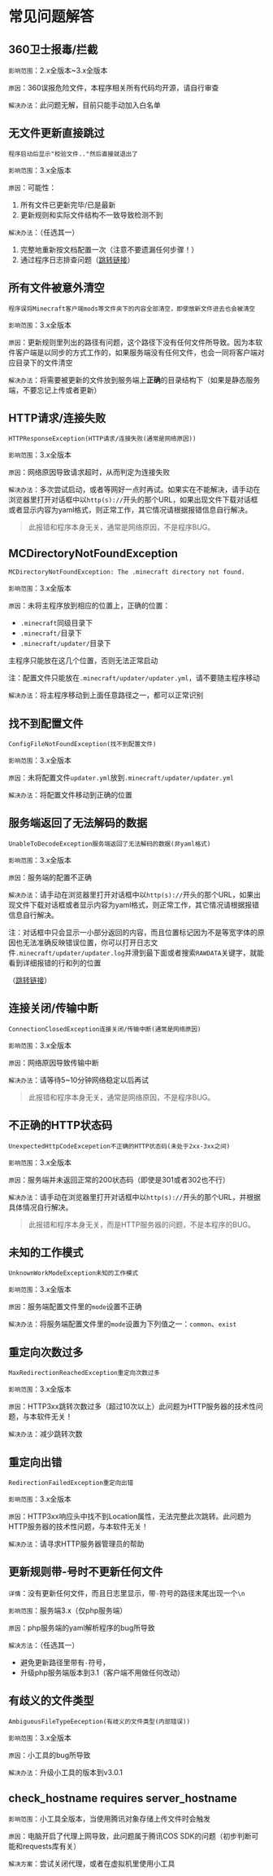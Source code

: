 # 常见问题解答

## 360卫士报毒/拦截

`影响范围`：2.x全版本\~3.x全版本

`原因`：360误报危险文件，本程序相关所有代码均开源，请自行审查

`解决办法`：此问题无解，目前只能手动加入白名单

## 无文件更新直接跳过

```
程序启动后显示"校验文件.."然后直接就退出了
```

`影响范围`：3.x全版本

`原因`：可能性：

1. 所有文件已更新完毕/已是最新
2. 更新规则和实际文件结构不一致导致检测不到

`解决办法`：（任选其一）

1. 完整地重新按文档配置一次（注意不要遗漏任何步骤！）
2. 通过程序日志排查问题（[跳转链接](排查日志.md)）

## 所有文件被意外清空

```
程序误将Minecraft客户端mods等文件夹下的内容全部清空，即使放新文件进去也会被清空
```

`影响范围`：3.x全版本

`原因`：更新规则里列出的路径有问题，这个路径下没有任何文件所导致。因为本软件客户端是以同步的方式工作的，如果服务端没有任何文件，也会一同将客户端对应目录下的文件清空

`解决办法`：将需要被更新的文件放到服务端上**正确**的目录结构下（如果是静态服务端，不要忘记上传或者更新）

## HTTP请求/连接失败

```
HTTPResponseException(HTTP请求/连接失败(通常是网络原因))
```

`影响范围`：3.x全版本

`原因`：网络原因导致请求超时，从而判定为连接失败

`解决办法`：多次尝试启动，或者等网好一点时再试。如果实在不能解决，请手动在浏览器里打开对话框中以`http(s)://`开头的那个URL，如果出现文件下载对话框或者显示内容为yaml格式，则正常工作，其它情况请根据报错信息自行解决。

> 此报错和程序本身无关，通常是网络原因，不是程序BUG。

## MCDirectoryNotFoundException

```
MCDirectoryNotFoundException: The .minecraft directory not found.
```

`影响范围`：3.x全版本

`原因`：未将主程序放到相应的位置上，正确的位置：

+ `.minecraft`同级目录下
+ `.minecraft/`目录下
+ `.minecraft/updater/`目录下

主程序只能放在这几个位置，否则无法正常启动

注：配置文件只能放在`.minecraft/updater/updater.yml`，请不要随主程序移动

`解决办法`：将主程序移动到上面任意路径之一，都可以正常识别

## 找不到配置文件

```
ConfigFileNotFoundException(找不到配置文件)
```

`影响范围`：3.x全版本

`原因`：未将配置文件`updater.yml`放到`.minecraft/updater/updater.yml`

`解决办法`：将配置文件移动到正确的位置

## 服务端返回了无法解码的数据

```
UnableToDecodeException服务端返回了无法解码的数据(非yaml格式)
```

`影响范围`：3.x全版本

`原因`：服务端的配置不正确

`解决办法`：请手动在浏览器里打开对话框中以`http(s)://`开头的那个URL，如果出现文件下载对话框或者显示内容为yaml格式，则正常工作，其它情况请根据报错信息自行解决。

注：对话框中只会显示一小部分返回的内容，而且位置标记因为不是等宽字体的原因也无法准确反映错误位置，你可以打开日志文件`.minecraft/updater/updater.log`并滑到最下面或者搜索`RAWDATA`关键字，就能看到详细报错的行和列的位置

（[跳转链接](排查日志.md)）

## 连接关闭/传输中断

```
ConnectionClosedException连接关闭/传输中断(通常是网络原因)
```

`影响范围`：3.x全版本

`原因`：网络原因导致传输中断

`解决办法`：请等待5\~10分钟网络稳定以后再试

> 此报错和程序本身无关，通常是网络原因，不是程序BUG。

## 不正确的HTTP状态码

```
UnexpectedHttpCodeExcepetion不正确的HTTP状态码(未处于2xx-3xx之间)
```

`影响范围`：3.x全版本

`原因`：服务端并未返回正常的200状态码（即使是301或者302也不行）

`解决办法`：请手动在浏览器里打开对话框中以`http(s)://`开头的那个URL，并根据具体情况自行解决。

> 此报错和程序本身无关，而是HTTP服务器的问题，不是本程序的BUG。

## 未知的工作模式

```
UnknownWorkModeException未知的工作模式
```

`影响范围`：3.x全版本

`原因`：服务端配置文件里的`mode`设置不正确

`解决办法`：将服务端配置文件里的`mode`设置为下列值之一：`common`、`exist`

## 重定向次数过多

```
MaxRedirectionReachedException重定向次数过多
```

`影响范围`：3.x全版本

`原因`：HTTP3xx跳转次数过多（超过10次以上）此问题为HTTP服务器的技术性问题，与本软件无关！

`解决办法`：减少跳转次数

## 重定向出错

```
RedirectionFailedException重定向出错
```

`影响范围`：3.x全版本

`原因`：HTTP3xx响应头中找不到Location属性，无法完整此次跳转。此问题为HTTP服务器的技术性问题，与本软件无关！

`解决办法`：请寻求HTTP服务器管理员的帮助

## 更新规则带-号时不更新任何文件

`详情`：没有更新任何文件，而且日志里显示，带`-`符号的路径末尾出现一个`\n`

`影响范围`：服务端3.x（仅php服务端）

`原因`：php服务端的yaml解析程序的bug所导致

`解决方法`：（任选其一）

+ 避免更新路径里带有`-`符号，
+ 升级php服务端版本到3.1（客户端不用做任何改动）

## 有歧义的文件类型

```
AmbiguousFileTypeEeception(有歧义的文件类型(内部错误))
```

`影响范围`：3.x全版本

`原因`：小工具的bug所导致

`解决办法`：升级小工具的版本到v3.0.1

## check_hostname requires server_hostname

`影响范围`：小工具全版本，当使用腾讯对象存储上传文件时会触发

`原因`：电脑开启了代理上网导致，此问题属于腾讯COS SDK的问题（初步判断可能和requests库有关）

`解决方案`：尝试关闭代理，或者在虚拟机里使用小工具